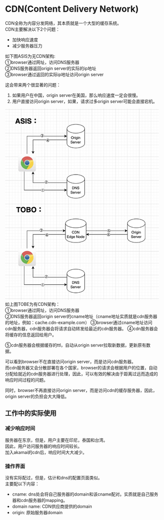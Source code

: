# CDN(Content Delivery Network)
CDN全称为内容分发网络，其本质就是一个大型的缓存系统。  
CDN主要解决以下2个问题：
* 加快响应速度
* 减少服务器压力

如下图ASIS为无CDN架构:  
①browser通过网址，访问DNS服务器  
②DNS服务器返回origin server的实际的ip地址  
③browser通过返回的实际ip地址访问origin server  

这会带来两个很显著的问题：  
1. 如果用户在中国，origin server在美国，那么响应速度一定会很慢。
2. 用户直接访问origin server，如果，请求过多origin server可能会直接宕机。

![cdn](./assets/img/cdn.png)  
如上图TOBE为有CDN架构：  
①browser通过网址，访问DNS服务器  
②DNS服务器返回origin server的cname地址（cname地址实质就是cdn服务器的地址，例如：cache.cdn-example.com）
③browser通过cname地址访问cdn服务器，cdn服务器会将请求自动转发给最近的cdn服务器。
④cdn服务器会将缓存的信息返回给用户。

⑤cdn服务器会根据缓存的ttl，自动从origin server拉取新数据，更新原有数据。

可以看到browser不在直接访问origin server，而是访问cdn服务器。  
而cdn服务器又会分散部署在各个国家，browser的请求会根据用户的位置，自动分配给就近的cdn服务器进行处理，因此，可以有效的解决由于距离过远而造成的响应时间过程的问题。  

同时，browser不再直接访问origin server，而是访问cdn的缓存服务器，因此，origin server的负担会大大降低。

## 工作中的实际使用
### 减少响应时间
服务器在东京，但是，用户主要在印尼，泰国和台湾。  
因此，用户访问服务器的响应时间较长。  
加入akamai的cdn后，响应时间大大减少。

### 操作界面
没有实际配过，但是，估计和dns的配置页面类似。  
主要配以下内容：
* cname: dns处会将自己服务器的domain和该cname配对。实质就是自己服务器和cdn服务器的mapping。
* domain name: CDN供应商提供的domain
* origin: 原始服务器domain
